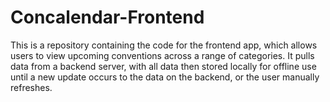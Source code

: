 # Concalendar-Frontend

This is a repository containing the code for the frontend app, which allows users to view upcoming conventions across a range of categories. It pulls data from a backend server, with all data then stored locally for offline use until a new update occurs to the data on the backend, or the user manually refreshes.
